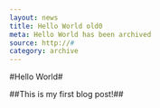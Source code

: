 ```yaml
---
layout: news
title: Hello World old0
meta: Hello World has been archived
source: http://#
category: archive
---
```


#Hello World#

##This is my first blog post!##
